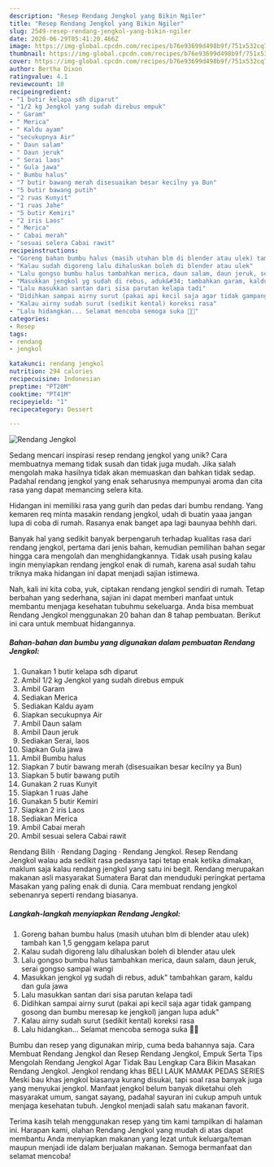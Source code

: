 ```yaml
---
description: "Resep Rendang Jengkol yang Bikin Ngiler"
title: "Resep Rendang Jengkol yang Bikin Ngiler"
slug: 2549-resep-rendang-jengkol-yang-bikin-ngiler
date: 2020-06-29T05:41:20.466Z
image: https://img-global.cpcdn.com/recipes/b76e93699d498b9f/751x532cq70/rendang-jengkol-foto-resep-utama.jpg
thumbnail: https://img-global.cpcdn.com/recipes/b76e93699d498b9f/751x532cq70/rendang-jengkol-foto-resep-utama.jpg
cover: https://img-global.cpcdn.com/recipes/b76e93699d498b9f/751x532cq70/rendang-jengkol-foto-resep-utama.jpg
author: Bertha Dixon
ratingvalue: 4.1
reviewcount: 10
recipeingredient:
- "1 butir kelapa sdh diparut"
- "1/2 kg Jengkol yang sudah direbus empuk"
- " Garam"
- " Merica"
- " Kaldu ayam"
- "secukupnya Air"
- " Daun salam"
- " Daun jeruk"
- " Serai laos"
- " Gula jawa"
- " Bumbu halus"
- "7 butir bawang merah disesuaikan besar kecilny ya Bun"
- "5 butir bawang putih"
- "2 ruas Kunyit"
- "1 ruas Jahe"
- "5 butir Kemiri"
- "2 iris Laos"
- " Merica"
- " Cabai merah"
- "sesuai selera Cabai rawit"
recipeinstructions:
- "Goreng bahan bumbu halus (masih utuhan blm di blender atau ulek) tambah kan 1,5 genggam kelapa parut"
- "Kalau sudah digoreng lalu dihaluskan boleh di blender atau ulek"
- "Lalu gongso bumbu halus tambahkan merica, daun salam, daun jeruk, serai gongso sampai wangi"
- "Masukkan jengkol yg sudah di rebus, aduk&#34; tambahkan garam, kaldu dan gula jawa"
- "Lalu masukkan santan dari sisa parutan kelapa tadi"
- "Didihkan sampai airny surut (pakai api kecil saja agar tidak gampang gosong dan bumbu meresap ke jengkol) jangan lupa aduk&#34;"
- "Kalau airny sudah surut (sedikit kental) koreksi rasa"
- "Lalu hidangkan... Selamat mencoba semoga suka 🥰🥰"
categories:
- Resep
tags:
- rendang
- jengkol

katakunci: rendang jengkol 
nutrition: 294 calories
recipecuisine: Indonesian
preptime: "PT20M"
cooktime: "PT41M"
recipeyield: "1"
recipecategory: Dessert

---
```



![Rendang Jengkol](https://img-global.cpcdn.com/recipes/b76e93699d498b9f/751x532cq70/rendang-jengkol-foto-resep-utama.jpg)

Sedang mencari inspirasi resep rendang jengkol yang unik? Cara membuatnya memang tidak susah dan tidak juga mudah. Jika salah mengolah maka hasilnya tidak akan memuaskan dan bahkan tidak sedap. Padahal rendang jengkol yang enak seharusnya mempunyai aroma dan cita rasa yang dapat memancing selera kita.

Hidangan ini memiliki rasa yang gurih dan pedas dari bumbu rendang. Yang kemaren req minta masakin rendang jengkol, udah di buatin yaaa jangan lupa di coba di rumah. Rasanya enak banget apa lagi baunyaa behhh dari.

Banyak hal yang sedikit banyak berpengaruh terhadap kualitas rasa dari rendang jengkol, pertama dari jenis bahan, kemudian pemilihan bahan segar hingga cara mengolah dan menghidangkannya. Tidak usah pusing kalau ingin menyiapkan rendang jengkol enak di rumah, karena asal sudah tahu triknya maka hidangan ini dapat menjadi sajian istimewa.


Nah, kali ini kita coba, yuk, ciptakan rendang jengkol sendiri di rumah. Tetap berbahan yang sederhana, sajian ini dapat memberi manfaat untuk membantu menjaga kesehatan tubuhmu sekeluarga. Anda bisa membuat Rendang Jengkol menggunakan 20 bahan dan 8 tahap pembuatan. Berikut ini cara untuk membuat hidangannya.

<!--inarticleads1-->

##### Bahan-bahan dan bumbu yang digunakan dalam pembuatan Rendang Jengkol:

1. Gunakan 1 butir kelapa sdh diparut
1. Ambil 1/2 kg Jengkol yang sudah direbus empuk
1. Ambil  Garam
1. Sediakan  Merica
1. Sediakan  Kaldu ayam
1. Siapkan secukupnya Air
1. Ambil  Daun salam
1. Ambil  Daun jeruk
1. Sediakan  Serai, laos
1. Siapkan  Gula jawa
1. Ambil  Bumbu halus
1. Siapkan 7 butir bawang merah (disesuaikan besar kecilny ya Bun)
1. Siapkan 5 butir bawang putih
1. Gunakan 2 ruas Kunyit
1. Siapkan 1 ruas Jahe
1. Gunakan 5 butir Kemiri
1. Siapkan 2 iris Laos
1. Sediakan  Merica
1. Ambil  Cabai merah
1. Ambil sesuai selera Cabai rawit


Rendang Bilih · Rendang Daging · Rendang Jengkol. Resep Rendang Jengkol walau ada sedikit rasa pedasnya tapi tetap enak ketika dimakan, maklum saja kalau rendang jengkol yang satu ini begit. Rendang merupakan makanan asli masyarakat Sumatera Barat dan menduduki peringkat pertama Masakan yang paling enak di dunia. Cara membuat rendang jengkol sebenanrya seperti rendang biasanya. 

<!--inarticleads2-->

##### Langkah-langkah menyiapkan Rendang Jengkol:

1. Goreng bahan bumbu halus (masih utuhan blm di blender atau ulek) tambah kan 1,5 genggam kelapa parut
1. Kalau sudah digoreng lalu dihaluskan boleh di blender atau ulek
1. Lalu gongso bumbu halus tambahkan merica, daun salam, daun jeruk, serai gongso sampai wangi
1. Masukkan jengkol yg sudah di rebus, aduk&#34; tambahkan garam, kaldu dan gula jawa
1. Lalu masukkan santan dari sisa parutan kelapa tadi
1. Didihkan sampai airny surut (pakai api kecil saja agar tidak gampang gosong dan bumbu meresap ke jengkol) jangan lupa aduk&#34;
1. Kalau airny sudah surut (sedikit kental) koreksi rasa
1. Lalu hidangkan... Selamat mencoba semoga suka 🥰🥰


Bumbu dan resep yang digunakan mirip, cuma beda bahannya saja. Cara Membuat Rendang Jengkol dan Resep Rendang Jengkol, Empuk Serta Tips Mengolah Rendang Jengkol Agar Tidak Bau Lengkap Cara Bikin Masakan Rendang Jengkol. Jengkol rendang khas BELI LAUK MAMAK PEDAS SERIES Meski bau khas jengkol biasanya kurang disukai, tapi soal rasa banyak juga yang menyukai jengkol. Manfaat jengkol belum banyak diketahui oleh masyarakat umum, sangat sayang, padahal sayuran ini cukup ampuh untuk menjaga kesehatan tubuh. Jengkol menjadi salah satu makanan favorit. 

Terima kasih telah menggunakan resep yang tim kami tampilkan di halaman ini. Harapan kami, olahan Rendang Jengkol yang mudah di atas dapat membantu Anda menyiapkan makanan yang lezat untuk keluarga/teman maupun menjadi ide dalam berjualan makanan. Semoga bermanfaat dan selamat mencoba!

